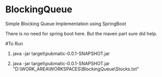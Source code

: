# BlockingQueue
Simple Blocking Queue Implementation using SpringBoot

There is no need for spring boot here. But the maven part sure did help.

#To Run
1. java -jar target\pubmatic-0.0.1-SNAPSHOT.jar

2. java -jar target\pubmatic-0.0.1-SNAPSHOT.jar "D:\WORK_AREA\WORKSPACES\BlockingQueue\Stocks.txt"

